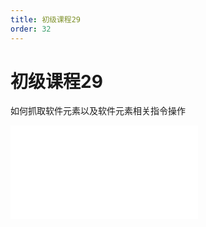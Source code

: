 ```yaml
---
title: 初级课程29
order: 32
---
```

# 初级课程29

  如何抓取软件元素以及软件元素相关指令操作

<iframe class="w-full aspect-video" src="//player.bilibili.com/player.html?isOutside=true&aid=114393182441478&bvid=BV1biLgzYEvu&cid=29590423173&p=1" scrolling="no" border="0" frameborder="no" framespacing="0" allowfullscreen="true"></iframe>

